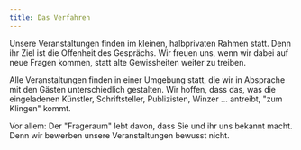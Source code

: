 ```yaml
---
title: Das Verfahren
---
```


Unsere Veranstaltungen finden im kleinen, halbprivaten Rahmen statt. Denn ihr Ziel ist die Offenheit des Gesprächs. Wir freuen uns, wenn wir dabei auf neue Fragen kommen, statt alte Gewissheiten weiter zu treiben.

Alle Veranstaltungen finden in einer Umgebung statt, die wir in Absprache mit den Gästen unterschiedlich gestalten. Wir hoffen, dass das, was die eingeladenen Künstler, Schriftsteller, Publizisten, Winzer ... antreibt, "zum Klingen" kommt.

Vor allem: Der "Frageraum" lebt davon, dass Sie und ihr uns bekannt macht. Denn wir bewerben unsere Veranstaltungen bewusst nicht. 